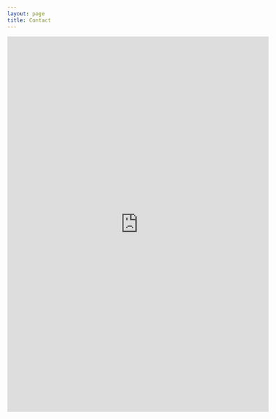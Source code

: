 ```yaml
---
layout: page
title: Contact
---
```


<iframe src="https://docs.google.com/forms/d/e/1FAIpQLSflkMuSXmHLSvNPzbqvLXaTcR0YL1LcMWvkrbN_RqbFwV3OZQ/viewform?embedded=true" width="600" height="860" frameborder="0" marginheight="0" marginwidth="0">Loading...</iframe>
<!--<p>-->
<!--  <iframe src="https://webchat.freenode.net?channels=tungkradle&uio=MTE9NzIaa" width="647" height="400"></iframe>-->
<!--</p>-->